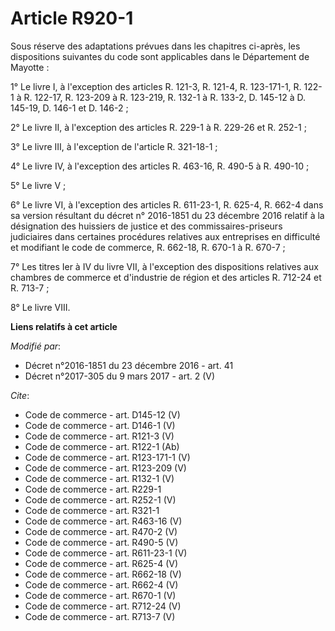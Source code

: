 # Article R920-1

Sous réserve des adaptations prévues dans les chapitres ci-après, les dispositions suivantes du code sont applicables dans le
Département de Mayotte : 

1° Le livre I, à l'exception des articles R. 121-3, R. 121-4, R. 123-171-1, R. 122-1 à R. 122-17, R. 123-209 à R. 123-219, R.
132-1 à R. 133-2, D. 145-12 à D. 145-19, D. 146-1 et D. 146-2 ; 

2° Le livre II, à l'exception des articles R. 229-1 à R. 229-26 et R. 252-1 ; 

3° Le livre III, à l'exception de l'article R. 321-18-1 ; 

4° Le livre IV, à l'exception des articles R. 463-16, R. 490-5 à R. 490-10 ; 

5° Le livre V ; 

6° Le livre VI, à l'exception des articles R. 611-23-1, R. 625-4, R. 662-4 dans sa version résultant du décret n° 2016-1851
du 23 décembre 2016 relatif à la désignation des huissiers de justice et des commissaires-priseurs judiciaires dans certaines
procédures relatives aux entreprises en difficulté et modifiant le code de commerce, R. 662-18, R. 670-1 à R. 670-7 ; 

7° Les titres Ier à IV du livre VII, à l'exception des dispositions relatives aux chambres de commerce et d'industrie de
région et des articles R. 712-24 et R. 713-7 ; 

8° Le livre VIII.

**Liens relatifs à cet article**

_Modifié par_:

  - Décret n°2016-1851 du 23 décembre 2016 - art. 41
  - Décret n°2017-305 du 9 mars 2017 - art. 2 (V)

_Cite_:

  - Code de commerce - art. D145-12 (V)
  - Code de commerce - art. D146-1 (V)
  - Code de commerce - art. R121-3 (V)
  - Code de commerce - art. R122-1 (Ab)
  - Code de commerce - art. R123-171-1 (V)
  - Code de commerce - art. R123-209 (V)
  - Code de commerce - art. R132-1 (V)
  - Code de commerce - art. R229-1
  - Code de commerce - art. R252-1 (V)
  - Code de commerce - art. R321-1
  - Code de commerce - art. R463-16 (V)
  - Code de commerce - art. R470-2 (V)
  - Code de commerce - art. R490-5 (V)
  - Code de commerce - art. R611-23-1 (V)
  - Code de commerce - art. R625-4 (V)
  - Code de commerce - art. R662-18 (V)
  - Code de commerce - art. R662-4 (V)
  - Code de commerce - art. R670-1 (V)
  - Code de commerce - art. R712-24 (V)
  - Code de commerce - art. R713-7 (V)
